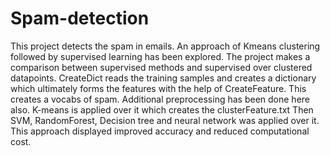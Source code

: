 # Spam-detection
This project detects the spam in emails. An approach of Kmeans clustering followed by supervised learning has been explored. 
The project makes a comparison between supervised methods and supervised over clustered datapoints.
CreateDict reads the training samples and creates a dictionary which ultimately forms the features with the help of CreateFeature. This creates
a vocabs of spam. Additional preprocessing has been done here also. K-means is applied over it which creates the clusterFeature.txt
Then SVM, RandomForest, Decision tree and neural network was applied over it.
This approach displayed improved accuracy and reduced computational cost.
